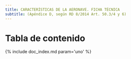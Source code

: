 ```yaml
---
title: CARACTERÍSTICAS DE LA AERONAVE. FICHA TÉCNICA
subtitle: (Apéndice D, según RD 8/2014 Art. 50.3/4 y 6)
---
```


# Tabla de contenido


{% include doc_index.md param='uno' %}
